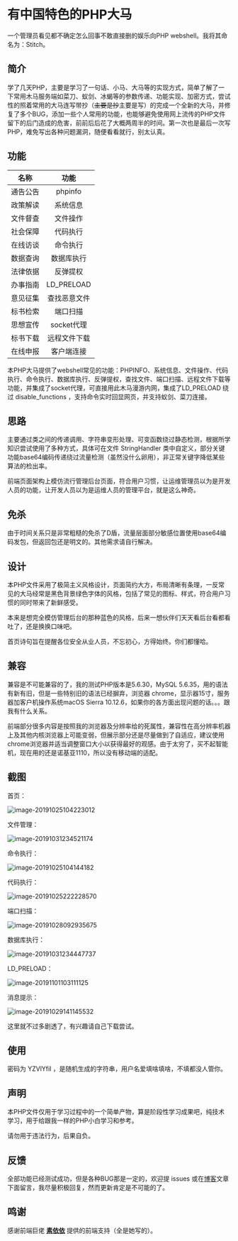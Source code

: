 # 有中国特色的PHP大马

一个管理员看见都不确定怎么回事不敢直接删的娱乐向PHP webshell。我将其命名为：Stitch。



## 简介

学了几天PHP，主要是学习了一句话、小马、大马等的实现方式，简单了解了一下常用木马服务端如菜刀、蚁剑、冰蝎等的参数传递、功能实现、加密方式，尝试性的照着常用的大马连写带抄（~~主要是抄~~主要是写）的完成一个全新的大马，并修复了多个BUG，添加一些个人常用的功能，也能够避免使用网上流传的PHP文件留下的后门造成的危害，前前后后花了大概两周半的时间。第一次也是最后一次写PHP，难免写出各种问题漏洞，随便看看就行，别太认真。



## 功能

|   名称   |     功能     |
| :------: | :----------: |
| 通告公告 |   phpinfo    |
| 政策解读 |   系统信息   |
| 文件督查 |   文件操作   |
| 社会保障 |   代码执行   |
| 在线访谈 |   命令执行   |
| 数据查询 |   数据库执行   |
| 法律依据 |   反弹提权   |
| 办事指南 |  LD_PRELOAD  |
| 意见征集 | 查找恶意文件 |
| 标书检索 |   端口扫描   |
| 思想宣传 |  socket代理  |
| 标书下载 | 远程文件下载 |
| 在线申报 |  客户端连接  |

本PHP大马提供了webshell常见的功能：PHPINFO、系统信息、文件操作、代码执行、命令执行、数据库执行、反弹提权，查找文件、端口扫描、远程文件下载等功能，并集成了socket代理，可直接用此木马漫游内网，集成了LD_PRELOAD 绕过 disable_functions ，支持命令实时回显网页，并支持蚁剑、菜刀连接。



## 思路

主要通过类之间的传递调用、字符串变形处理、可变函数绕过静态检测，根据所学知识尝试使用了多种方式，具体可在文件 StringHandler 类中自定义，部分关键功能base64编码传递绕过流量检测（虽然没什么卵用），非正常关键字降低某些算法的检出率。

前端页面架构上模仿流行管理后台页面，符合用户习惯，让运维管理员以为是开发人员的功能，让开发人员以为是运维人员的管理平台，就是这么神奇。



## 免杀

由于时间关系只是非常粗糙的免杀了D盾，流量层面部分敏感位置使用base64编码发包，但返回包还是明文的。其他需求请自行解决。



## 设计

本PHP文件采用了极简主义风格设计，页面简约大方，布局清晰有条理，一反常见的大马经常是黑色背景绿色字体的风格，包括了常见的图标、样式，符合用户习惯的同时带来了新鲜感受。

本来是想完全模仿管理后台的那种蓝色的风格，后来一想伙伴们天天看后台看都看吐了，还是换换口味吧。

首页诗句旨在提醒各位安全从业人员，不忘初心，方得始终。你们都懂哈。



## 兼容

兼容是不可能兼容的了，我的测试PHP版本是5.6.30，MySQL 5.6.35，用的语法有新有旧，但是一些特别旧的语法已经摒弃，浏览器 chrome，显示器15寸，服务器加客户机操作系统macOS Sierra 10.12.6，如果你的各方面出现问题的话。。。跟我有什么关系。

前端部分很多内容是按照我的浏览器及分辨率给的死属性，兼容性在高分辨率机器上及其他内核浏览器上可能变弱，但展示部分还是尽量做到了自适应，建议使用chrome浏览器并适当调整窗口大小以获得最好的观感。由于太穷了，买不起智能机，现在用的还是诺基亚1110，所以没有移动端的适配。



## 截图

首页：

![image-20191025104223012](https://raw.githubusercontent.com/JosephTribbianni/Stitch/master/images/image-20191025104223012.png)

文件管理：

![image-20191031234521174](https://raw.githubusercontent.com/JosephTribbianni/Stitch/master/images/image-20191031234521174.png)

命令执行：

![image-20191025104144182](https://raw.githubusercontent.com/JosephTribbianni/Stitch/master/images/image-20191025104144182.png)

代码执行：

![image-20191025222228570](https://raw.githubusercontent.com/JosephTribbianni/Stitch/master/images/image-20191025222228570.png)

端口扫描：

![image-20191028092935675](https://raw.githubusercontent.com/JosephTribbianni/Stitch/master/images/image-20191028092935675.png)

数据库执行：

![image-20191031234447737](https://raw.githubusercontent.com/JosephTribbianni/Stitch/master/images/image-20191031234447737.png)

LD_PRELOAD：

![image-20191101103111125](https://raw.githubusercontent.com/JosephTribbianni/Stitch/master/images/image-20191101103111125.png)

消息提示：

![image-20191029141145532](https://raw.githubusercontent.com/JosephTribbianni/Stitch/master/images/image-20191029141145532.png)



这里就不过多剧透了，有兴趣请自己下载尝试。



## 使用

密码为 YZVlYfiI  ，是随机生成的字符串，用户名爱填啥填啥，不填都没人管你。



## 声明

本PHP文件仅用于学习过程中的一个简单产物，算是阶段性学习成果吧，纯技术学习，用于给跟我一样的PHP小白学习和参考。

请勿用于违法行为，后果自负。



## 反馈

全部功能已经测试成功，但是各种BUG那是一定的，欢迎提 issues 或在[博客](https://su18.org)文章下面留言，我尽量积极回复，然而更新肯定是不可能的了。



## 鸣谢

感谢前端巨佬 [**素依依**](https://github.com/LittleGremlin) 提供的前端支持（全是她写的）。

